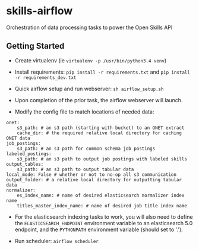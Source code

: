 # skills-airflow
Orchestration of data processing tasks to power the Open Skills API

## Getting Started
- Create virtualenv (ie `virtualenv -p /usr/bin/python3.4 venv`)

- Install requirements: `pip install -r requirements.txt` and `pip install -r requirements_dev.txt`

- Quick airflow setup and run webserver: `sh airflow_setup.sh`

- Upon completion of the prior task, the airflow webserver will launch.

- Modify the config file to match locations of needed data:

```
onet:
    s3_path: # an s3 path (starting with bucket) to an ONET extract
    cache_dir: # the required relative local directory for caching ONET data
job_postings:
    s3_path: # an s3 path for common schema job postings
labeled_postings:
    s3_path: # an s3 path to output job postings with labeled skills
output_tables:
    s3_path: # an s3 path to output tabular data
local_mode: False # whether or not to no-op all s3 communication
output_folder: # a relative local directory for outputting tabular data
normalizer:
    es_index_name: # name of desired elasticsearch normalizer index name
    titles_master_index_name: # name of desired job title index name
```

- For the elasticsearch indexing tasks to work, you will also need to define the `ELASTICSEARCH_ENDPOINT` environment variable to an elasticsearch 5.0 endpoint, and the `PYTHONPATH` environment variable (should set to '.').

- Run scheduler: `airflow scheduler`
